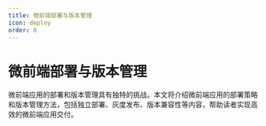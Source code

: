 ```yaml
---
title: 微前端部署与版本管理
icon: deploy
order: 8
---
```


# 微前端部署与版本管理

微前端应用的部署和版本管理具有独特的挑战。本文将介绍微前端应用的部署策略和版本管理方法，包括独立部署、灰度发布、版本兼容性等内容，帮助读者实现高效的微前端应用交付。
